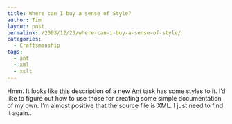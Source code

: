 ```yaml
---
title: Where can I buy a sense of Style?
author: Tim
layout: post
permalink: /2003/12/23/where-can-i-buy-a-sense-of-style/
categories:
  - Craftsmanship
tags:
  - ant
  - xml
  - xslt
---
```

Hmm. It looks like [this][1] description of a new [Ant][2] task has some styles to it. I&#8217;d like to figure out how to use those for creating some simple documentation of my own. I&#8217;m almost positive that the source file is XML. I just need to find it again..

 [1]: http://ant.apache.org/manual/CoreTasks/subant.html
 [2]: http://ant.apache.org/

